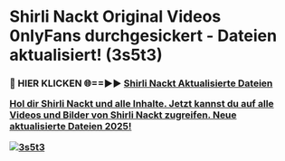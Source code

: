 # Shirli Nackt Original Videos 0nlyFans durchgesickert - Dateien aktualisiert! (3s5t3)

<h3>🔴 HIER KLICKEN 🌐==►► <a href="https://tinyurl.com/h6vf6nb8" rel="nofollow">Shirli Nackt Aktualisierte Dateien

Hol dir Shirli Nackt und alle Inhalte. Jetzt kannst du auf alle Videos und Bilder von Shirli Nackt zugreifen. Neue aktualisierte Dateien 2025!

[![3s5t3](https://i.imgur.com/sD4kR3V.gif)](https://tinyurl.com/h6vf6nb8)
